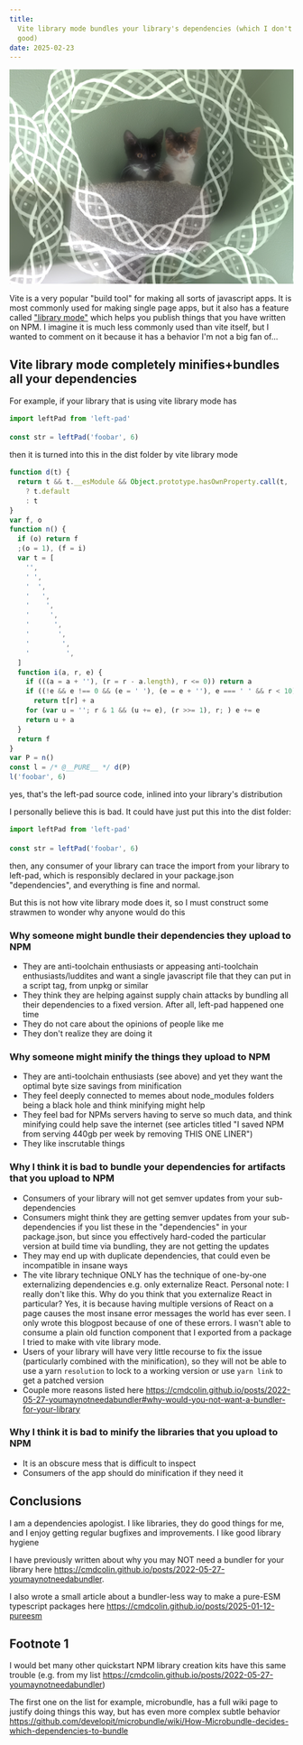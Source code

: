 ```yaml
---
title:
  Vite library mode bundles your library's dependencies (which I don't think is
  good)
date: 2025-02-23
---
```


![my cats](/chiblets.jpg)

Vite is a very popular "build tool" for making all sorts of javascript apps. It
is most commonly used for making single page apps, but it also has a feature
called ["library mode"](https://vite.dev/guide/build#library-mode) which helps
you publish things that you have written on NPM. I imagine it is much less
commonly used than vite itself, but I wanted to comment on it because it has a
behavior I'm not a big fan of...

## Vite library mode completely minifies+bundles all your dependencies

For example, if your library that is using vite library mode has

```typescript
import leftPad from 'left-pad'

const str = leftPad('foobar', 6)
```

then it is turned into this in the dist folder by vite library mode

```typescript
function d(t) {
  return t && t.__esModule && Object.prototype.hasOwnProperty.call(t, 'default')
    ? t.default
    : t
}
var f, o
function n() {
  if (o) return f
  ;(o = 1), (f = i)
  var t = [
    '',
    ' ',
    '  ',
    '   ',
    '    ',
    '     ',
    '      ',
    '       ',
    '        ',
    '         ',
  ]
  function i(a, r, e) {
    if (((a = a + ''), (r = r - a.length), r <= 0)) return a
    if ((!e && e !== 0 && (e = ' '), (e = e + ''), e === ' ' && r < 10))
      return t[r] + a
    for (var u = ''; r & 1 && (u += e), (r >>= 1), r; ) e += e
    return u + a
  }
  return f
}
var P = n()
const l = /* @__PURE__ */ d(P)
l('foobar', 6)
```

yes, that's the left-pad source code, inlined into your library's distribution

I personally believe this is bad. It could have just put this into the dist
folder:

```typescript
import leftPad from 'left-pad'

const str = leftPad('foobar', 6)
```

then, any consumer of your library can trace the import from your library to
left-pad, which is responsibly declared in your package.json "dependencies", and
everything is fine and normal.

But this is not how vite library mode does it, so I must construct some strawmen
to wonder why anyone would do this

### Why someone might bundle their dependencies they upload to NPM

- They are anti-toolchain enthusiasts or appeasing anti-toolchain
  enthusiasts/luddites and want a single javascript file that they can put in a
  script tag, from unpkg or similar
- They think they are helping against supply chain attacks by bundling all their
  dependencies to a fixed version. After all, left-pad happened one time
- They do not care about the opinions of people like me
- They don't realize they are doing it

### Why someone might minify the things they upload to NPM

- They are anti-toolchain enthusiasts (see above) and yet they want the optimal
  byte size savings from minification
- They feel deeply connected to memes about node_modules folders being a black
  hole and think minifying might help
- They feel bad for NPMs servers having to serve so much data, and think
  minifying could help save the internet (see articles titled "I saved NPM from
  serving 440gb per week by removing THIS ONE LINER")
- They like inscrutable things

### Why I think it is bad to bundle your dependencies for artifacts that you upload to NPM

- Consumers of your library will not get semver updates from your
  sub-dependencies
- Consumers might think they are getting semver updates from your
  sub-dependencies if you list these in the "dependencies" in your package.json,
  but since you effectively hard-coded the particular version at build time via
  bundling, they are not getting the updates
- They may end up with duplicate dependencies, that could even be incompatible
  in insane ways
- The vite library technique ONLY has the technique of one-by-one externalizing
  dependencies e.g. only externalize React. Personal note: I really don't like
  this. Why do you think that you externalize React in particular? Yes, it is
  because having multiple versions of React on a page causes the most insane
  error messages the world has ever seen. I only wrote this blogpost because of
  one of these errors. I wasn't able to consume a plain old function component
  that I exported from a package I tried to make with vite library mode.
- Users of your library will have very little recourse to fix the issue
  (particularly combined with the minification), so they will not be able to use
  a yarn `resolution` to lock to a working version or use `yarn link` to get a
  patched version
- Couple more reasons listed here
  https://cmdcolin.github.io/posts/2022-05-27-youmaynotneedabundler#why-would-you-not-want-a-bundler-for-your-library

### Why I think it is bad to minify the libraries that you upload to NPM

- It is an obscure mess that is difficult to inspect
- Consumers of the app should do minification if they need it

## Conclusions

I am a dependencies apologist. I like libraries, they do good things for me, and
I enjoy getting regular bugfixes and improvements. I like good library hygiene

I have previously written about why you may NOT need a bundler for your library
here https://cmdcolin.github.io/posts/2022-05-27-youmaynotneedabundler.

I also wrote a small article about a bundler-less way to make a pure-ESM
typescript packages here https://cmdcolin.github.io/posts/2025-01-12-pureesm

## Footnote 1

I would bet many other quickstart NPM library creation kits have this same
trouble (e.g. from my list
https://cmdcolin.github.io/posts/2022-05-27-youmaynotneedabundler)

The first one on the list for example, microbundle, has a full wiki page to
justify doing things this way, but has even more complex subtle behavior
https://github.com/developit/microbundle/wiki/How-Microbundle-decides-which-dependencies-to-bundle
